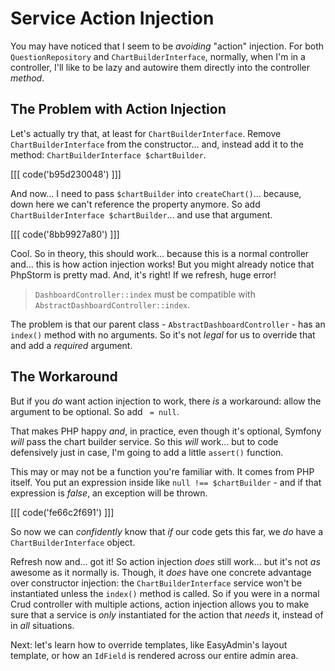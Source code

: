 # Service Action Injection

You may have noticed that I seem to be *avoiding* "action" injection. For both
`QuestionRepository` and `ChartBuilderInterface`, normally, when I'm in a controller,
I'll like to be lazy and autowire them directly into the controller *method*.

## The Problem with Action Injection

Let's actually try that, at least for `ChartBuilderInterface`. Remove
`ChartBuilderInterface` from the constructor... and, instead add it to the method:
`ChartBuilderInterface $chartBuilder`.

[[[ code('b95d230048') ]]]

And now... I need to pass `$chartBuilder` into `createChart()`... because, down here
we can't reference the property anymore. So add `ChartBuilderInterface $chartBuilder`...
and use that argument.

[[[ code('8bb9927a80') ]]]

Cool. So in theory, this should work... because this is a normal controller and...
this is how action injection works! But you might already notice that PhpStorm is
pretty mad. And, it's right! If we refresh, huge error!

> `DashboardController::index` must be compatible with
> `AbstractDashboardController::index`.

The problem is that our parent class - `AbstractDashboardController` - has an `index()`
method with no arguments. So it's not *legal* for us to override that and add a
*required* argument.

## The Workaround

But if you *do* want action injection to work, there *is* a workaround: allow the
argument to be optional. So add ` = null`.

That makes PHP happy *and*, in practice, even though it's optional, Symfony *will*
pass the chart builder service. So this *will* work... but to code defensively
just in case, I'm going to add a little `assert()` function.

This may or may not be a function you're familiar with. It comes from PHP itself.
You put an expression inside like `null !== $chartBuilder` - and if that expression
is *false*, an exception will be thrown.

[[[ code('fe66c2f691') ]]]

So now we can *confidently* know that *if* our code gets this far, we *do* have
a `ChartBuilderInterface` object.

Refresh now and... got it! So action injection *does* still work... but it's not
*as* awesome as it normally is. Though, it *does* have one concrete advantage
over constructor injection: the `ChartBuilderInterface` service won't be instantiated
unless the `index()` method is called. So if you were in a normal Crud controller
with multiple actions, action injection allows you to make sure that a service
is *only* instantiated for the action that *needs* it, instead of in *all* situations.

Next: let's learn how to override templates, like EasyAdmin's layout template, or
how an `IdField` is rendered across our entire admin area.
